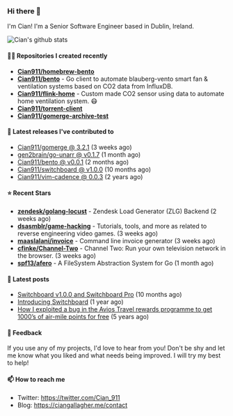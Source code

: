 ### Hi there 👋

I'm Cian! I'm a Senior Software Engineer based in Dublin, Ireland.

![Cian's github stats](https://github-readme-stats.vercel.app/api?username=CIan911&theme=dracula&show_icons=true)

#### 👨‍💻 Repositories I created recently
- **[Cian911/homebrew-bento](https://github.com/Cian911/homebrew-bento)**
- **[Cian911/bento](https://github.com/Cian911/bento)** - Go client to automate blauberg-vento smart fan &amp; ventilation systems based on CO2 data from InfluxDB.
- **[Cian911/flink-home](https://github.com/Cian911/flink-home)** - Custom made CO2 sensor using data to automate home ventilation system. :mask:
- **[Cian911/torrent-client](https://github.com/Cian911/torrent-client)**
- **[Cian911/gomerge-archive-test](https://github.com/Cian911/gomerge-archive-test)**

#### 🚀 Latest releases I've contributed to


- [Cian911/gomerge @ 3.2.1](https://github.com/Cian911/gomerge/releases/tag/3.2.1) (3 weeks ago)
- [gen2brain/go-unarr @ v0.1.7](https://github.com/gen2brain/go-unarr/releases/tag/v0.1.7) (1 month ago)
- [Cian911/bento @ v0.0.1](https://github.com/Cian911/bento/releases/tag/v0.0.1) (2 months ago)
- [Cian911/switchboard @ v1.0.0](https://github.com/Cian911/switchboard/releases/tag/v1.0.0) (10 months ago)
- [Cian911/vim-cadence @ 0.0.3](https://github.com/Cian911/vim-cadence/releases/tag/0.0.3) (2 years ago)

#### ⭐ Recent Stars


- **[zendesk/golang-locust](https://github.com/zendesk/golang-locust)** - Zendesk Load Generator (ZLG) Backend (2 weeks ago)
- **[dsasmblr/game-hacking](https://github.com/dsasmblr/game-hacking)** - Tutorials, tools, and more as related to reverse engineering video games. (3 weeks ago)
- **[maaslalani/invoice](https://github.com/maaslalani/invoice)** - Command line invoice generator (3 weeks ago)
- **[cfinke/Channel-Two](https://github.com/cfinke/Channel-Two)** - Channel Two: Run your own television network in the browser. (3 weeks ago)
- **[spf13/afero](https://github.com/spf13/afero)** - A FileSystem Abstraction System for Go (1 month ago)

#### 📄 Latest posts
- [Switchboard v1.0.0 and Switchboard Pro](https://ciangallagher.me/2022/09/17/Switchboard-v1-and-pro/) (10 months ago)
- [Introducing Switchboard](https://ciangallagher.me/2022/01/28/Introducing-switchboard/) (1 year ago)
- [How I exploited a bug in the Avios Travel rewards programme to get 1000’s of air-mile points for free](https://ciangallagher.me/2018/04/21/How-i-exploited-a-bug-in-the-avios-travel-rewards-system/) (5 years ago)

#### 💬 Feedback

If you use any of my projects, I'd love to hear from you! Don't be shy and let me know what you liked
and what needs being improved. I will try my best to help!

#### 📫 How to reach me

- Twitter: https://twitter.com/Cian_911
- Blog: https://ciangallagher.me/contact
